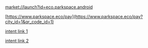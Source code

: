 [market://launch?id=eco.parkspace.android](market://launch?id=eco.parkspace.android?city_id=1&qr_code_id=1)

[https://www.parkspace.eco/pay](https://www.parkspace.eco/pay?city_id=1&qr_code_id=1)

[intent link 1](intent://www.parkspace.eco/pay?city_id=1&qr_code_id=1#Intent;scheme=https;package=eco.parkspace.android;S.browser_fallback_url=https%3A%2F%2Fwww.parkspace.eco%2Fpay%3Fcity_id%3D1%26qr_code_id%3D1;end)

[intent link 2](intent://www.parkspace.eco/pay?city_id=1&qr_code_id=1#Intent;scheme=https;package=eco.parkspace.android;end)
